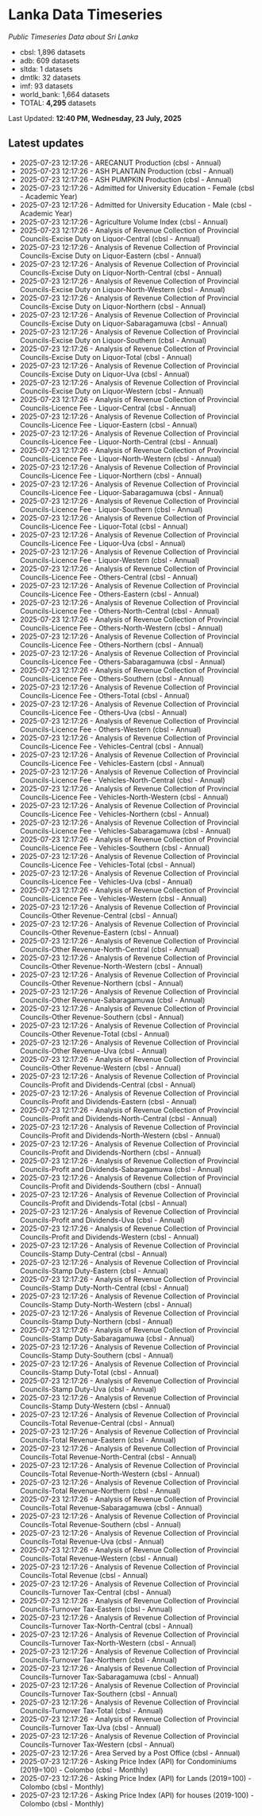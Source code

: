 # Lanka Data Timeseries
*Public Timeseries Data about Sri Lanka*

* cbsl: 1,896 datasets
* adb: 609 datasets
* sltda: 1 datasets
* dmtlk: 32 datasets
* imf: 93 datasets
* world_bank: 1,664 datasets
* TOTAL: **4,295** datasets

Last Updated: **12:40 PM, Wednesday, 23 July, 2025**

## Latest updates

* 2025-07-23 12:17:26 - ARECANUT Production (cbsl - Annual)
* 2025-07-23 12:17:26 - ASH PLANTAIN Production (cbsl - Annual)
* 2025-07-23 12:17:26 - ASH PUMPKIN Production (cbsl - Annual)
* 2025-07-23 12:17:26 - Admitted for University Education - Female (cbsl - Academic Year)
* 2025-07-23 12:17:26 - Admitted for University Education - Male (cbsl - Academic Year)
* 2025-07-23 12:17:26 - Agriculture Volume Index (cbsl - Annual)
* 2025-07-23 12:17:26 - Analysis of Revenue Collection of Provincial Councils-Excise Duty on Liquor-Central (cbsl - Annual)
* 2025-07-23 12:17:26 - Analysis of Revenue Collection of Provincial Councils-Excise Duty on Liquor-Eastern (cbsl - Annual)
* 2025-07-23 12:17:26 - Analysis of Revenue Collection of Provincial Councils-Excise Duty on Liquor-North-Central (cbsl - Annual)
* 2025-07-23 12:17:26 - Analysis of Revenue Collection of Provincial Councils-Excise Duty on Liquor-North-Western (cbsl - Annual)
* 2025-07-23 12:17:26 - Analysis of Revenue Collection of Provincial Councils-Excise Duty on Liquor-Northern (cbsl - Annual)
* 2025-07-23 12:17:26 - Analysis of Revenue Collection of Provincial Councils-Excise Duty on Liquor-Sabaragamuwa (cbsl - Annual)
* 2025-07-23 12:17:26 - Analysis of Revenue Collection of Provincial Councils-Excise Duty on Liquor-Southern (cbsl - Annual)
* 2025-07-23 12:17:26 - Analysis of Revenue Collection of Provincial Councils-Excise Duty on Liquor-Total (cbsl - Annual)
* 2025-07-23 12:17:26 - Analysis of Revenue Collection of Provincial Councils-Excise Duty on Liquor-Uva (cbsl - Annual)
* 2025-07-23 12:17:26 - Analysis of Revenue Collection of Provincial Councils-Excise Duty on Liquor-Western (cbsl - Annual)
* 2025-07-23 12:17:26 - Analysis of Revenue Collection of Provincial Councils-Licence Fee - Liquor-Central (cbsl - Annual)
* 2025-07-23 12:17:26 - Analysis of Revenue Collection of Provincial Councils-Licence Fee - Liquor-Eastern (cbsl - Annual)
* 2025-07-23 12:17:26 - Analysis of Revenue Collection of Provincial Councils-Licence Fee - Liquor-North-Central (cbsl - Annual)
* 2025-07-23 12:17:26 - Analysis of Revenue Collection of Provincial Councils-Licence Fee - Liquor-North-Western (cbsl - Annual)
* 2025-07-23 12:17:26 - Analysis of Revenue Collection of Provincial Councils-Licence Fee - Liquor-Northern (cbsl - Annual)
* 2025-07-23 12:17:26 - Analysis of Revenue Collection of Provincial Councils-Licence Fee - Liquor-Sabaragamuwa (cbsl - Annual)
* 2025-07-23 12:17:26 - Analysis of Revenue Collection of Provincial Councils-Licence Fee - Liquor-Southern (cbsl - Annual)
* 2025-07-23 12:17:26 - Analysis of Revenue Collection of Provincial Councils-Licence Fee - Liquor-Total (cbsl - Annual)
* 2025-07-23 12:17:26 - Analysis of Revenue Collection of Provincial Councils-Licence Fee - Liquor-Uva (cbsl - Annual)
* 2025-07-23 12:17:26 - Analysis of Revenue Collection of Provincial Councils-Licence Fee - Liquor-Western (cbsl - Annual)
* 2025-07-23 12:17:26 - Analysis of Revenue Collection of Provincial Councils-Licence Fee - Others-Central (cbsl - Annual)
* 2025-07-23 12:17:26 - Analysis of Revenue Collection of Provincial Councils-Licence Fee - Others-Eastern (cbsl - Annual)
* 2025-07-23 12:17:26 - Analysis of Revenue Collection of Provincial Councils-Licence Fee - Others-North-Central (cbsl - Annual)
* 2025-07-23 12:17:26 - Analysis of Revenue Collection of Provincial Councils-Licence Fee - Others-North-Western (cbsl - Annual)
* 2025-07-23 12:17:26 - Analysis of Revenue Collection of Provincial Councils-Licence Fee - Others-Northern (cbsl - Annual)
* 2025-07-23 12:17:26 - Analysis of Revenue Collection of Provincial Councils-Licence Fee - Others-Sabaragamuwa (cbsl - Annual)
* 2025-07-23 12:17:26 - Analysis of Revenue Collection of Provincial Councils-Licence Fee - Others-Southern (cbsl - Annual)
* 2025-07-23 12:17:26 - Analysis of Revenue Collection of Provincial Councils-Licence Fee - Others-Total (cbsl - Annual)
* 2025-07-23 12:17:26 - Analysis of Revenue Collection of Provincial Councils-Licence Fee - Others-Uva (cbsl - Annual)
* 2025-07-23 12:17:26 - Analysis of Revenue Collection of Provincial Councils-Licence Fee - Others-Western (cbsl - Annual)
* 2025-07-23 12:17:26 - Analysis of Revenue Collection of Provincial Councils-Licence Fee - Vehicles-Central (cbsl - Annual)
* 2025-07-23 12:17:26 - Analysis of Revenue Collection of Provincial Councils-Licence Fee - Vehicles-Eastern (cbsl - Annual)
* 2025-07-23 12:17:26 - Analysis of Revenue Collection of Provincial Councils-Licence Fee - Vehicles-North-Central (cbsl - Annual)
* 2025-07-23 12:17:26 - Analysis of Revenue Collection of Provincial Councils-Licence Fee - Vehicles-North-Western (cbsl - Annual)
* 2025-07-23 12:17:26 - Analysis of Revenue Collection of Provincial Councils-Licence Fee - Vehicles-Northern (cbsl - Annual)
* 2025-07-23 12:17:26 - Analysis of Revenue Collection of Provincial Councils-Licence Fee - Vehicles-Sabaragamuwa (cbsl - Annual)
* 2025-07-23 12:17:26 - Analysis of Revenue Collection of Provincial Councils-Licence Fee - Vehicles-Southern (cbsl - Annual)
* 2025-07-23 12:17:26 - Analysis of Revenue Collection of Provincial Councils-Licence Fee - Vehicles-Total (cbsl - Annual)
* 2025-07-23 12:17:26 - Analysis of Revenue Collection of Provincial Councils-Licence Fee - Vehicles-Uva (cbsl - Annual)
* 2025-07-23 12:17:26 - Analysis of Revenue Collection of Provincial Councils-Licence Fee - Vehicles-Western (cbsl - Annual)
* 2025-07-23 12:17:26 - Analysis of Revenue Collection of Provincial Councils-Other Revenue-Central (cbsl - Annual)
* 2025-07-23 12:17:26 - Analysis of Revenue Collection of Provincial Councils-Other Revenue-Eastern (cbsl - Annual)
* 2025-07-23 12:17:26 - Analysis of Revenue Collection of Provincial Councils-Other Revenue-North-Central (cbsl - Annual)
* 2025-07-23 12:17:26 - Analysis of Revenue Collection of Provincial Councils-Other Revenue-North-Western (cbsl - Annual)
* 2025-07-23 12:17:26 - Analysis of Revenue Collection of Provincial Councils-Other Revenue-Northern (cbsl - Annual)
* 2025-07-23 12:17:26 - Analysis of Revenue Collection of Provincial Councils-Other Revenue-Sabaragamuwa (cbsl - Annual)
* 2025-07-23 12:17:26 - Analysis of Revenue Collection of Provincial Councils-Other Revenue-Southern (cbsl - Annual)
* 2025-07-23 12:17:26 - Analysis of Revenue Collection of Provincial Councils-Other Revenue-Total (cbsl - Annual)
* 2025-07-23 12:17:26 - Analysis of Revenue Collection of Provincial Councils-Other Revenue-Uva (cbsl - Annual)
* 2025-07-23 12:17:26 - Analysis of Revenue Collection of Provincial Councils-Other Revenue-Western (cbsl - Annual)
* 2025-07-23 12:17:26 - Analysis of Revenue Collection of Provincial Councils-Profit and Dividends-Central (cbsl - Annual)
* 2025-07-23 12:17:26 - Analysis of Revenue Collection of Provincial Councils-Profit and Dividends-Eastern (cbsl - Annual)
* 2025-07-23 12:17:26 - Analysis of Revenue Collection of Provincial Councils-Profit and Dividends-North-Central (cbsl - Annual)
* 2025-07-23 12:17:26 - Analysis of Revenue Collection of Provincial Councils-Profit and Dividends-North-Western (cbsl - Annual)
* 2025-07-23 12:17:26 - Analysis of Revenue Collection of Provincial Councils-Profit and Dividends-Northern (cbsl - Annual)
* 2025-07-23 12:17:26 - Analysis of Revenue Collection of Provincial Councils-Profit and Dividends-Sabaragamuwa (cbsl - Annual)
* 2025-07-23 12:17:26 - Analysis of Revenue Collection of Provincial Councils-Profit and Dividends-Southern (cbsl - Annual)
* 2025-07-23 12:17:26 - Analysis of Revenue Collection of Provincial Councils-Profit and Dividends-Total (cbsl - Annual)
* 2025-07-23 12:17:26 - Analysis of Revenue Collection of Provincial Councils-Profit and Dividends-Uva (cbsl - Annual)
* 2025-07-23 12:17:26 - Analysis of Revenue Collection of Provincial Councils-Profit and Dividends-Western (cbsl - Annual)
* 2025-07-23 12:17:26 - Analysis of Revenue Collection of Provincial Councils-Stamp Duty-Central (cbsl - Annual)
* 2025-07-23 12:17:26 - Analysis of Revenue Collection of Provincial Councils-Stamp Duty-Eastern (cbsl - Annual)
* 2025-07-23 12:17:26 - Analysis of Revenue Collection of Provincial Councils-Stamp Duty-North-Central (cbsl - Annual)
* 2025-07-23 12:17:26 - Analysis of Revenue Collection of Provincial Councils-Stamp Duty-North-Western (cbsl - Annual)
* 2025-07-23 12:17:26 - Analysis of Revenue Collection of Provincial Councils-Stamp Duty-Northern (cbsl - Annual)
* 2025-07-23 12:17:26 - Analysis of Revenue Collection of Provincial Councils-Stamp Duty-Sabaragamuwa (cbsl - Annual)
* 2025-07-23 12:17:26 - Analysis of Revenue Collection of Provincial Councils-Stamp Duty-Southern (cbsl - Annual)
* 2025-07-23 12:17:26 - Analysis of Revenue Collection of Provincial Councils-Stamp Duty-Total (cbsl - Annual)
* 2025-07-23 12:17:26 - Analysis of Revenue Collection of Provincial Councils-Stamp Duty-Uva (cbsl - Annual)
* 2025-07-23 12:17:26 - Analysis of Revenue Collection of Provincial Councils-Stamp Duty-Western (cbsl - Annual)
* 2025-07-23 12:17:26 - Analysis of Revenue Collection of Provincial Councils-Total Revenue-Central (cbsl - Annual)
* 2025-07-23 12:17:26 - Analysis of Revenue Collection of Provincial Councils-Total Revenue-Eastern (cbsl - Annual)
* 2025-07-23 12:17:26 - Analysis of Revenue Collection of Provincial Councils-Total Revenue-North-Central (cbsl - Annual)
* 2025-07-23 12:17:26 - Analysis of Revenue Collection of Provincial Councils-Total Revenue-North-Western (cbsl - Annual)
* 2025-07-23 12:17:26 - Analysis of Revenue Collection of Provincial Councils-Total Revenue-Northern (cbsl - Annual)
* 2025-07-23 12:17:26 - Analysis of Revenue Collection of Provincial Councils-Total Revenue-Sabaragamuwa (cbsl - Annual)
* 2025-07-23 12:17:26 - Analysis of Revenue Collection of Provincial Councils-Total Revenue-Southern (cbsl - Annual)
* 2025-07-23 12:17:26 - Analysis of Revenue Collection of Provincial Councils-Total Revenue-Uva (cbsl - Annual)
* 2025-07-23 12:17:26 - Analysis of Revenue Collection of Provincial Councils-Total Revenue-Western (cbsl - Annual)
* 2025-07-23 12:17:26 - Analysis of Revenue Collection of Provincial Councils-Total Revenue (cbsl - Annual)
* 2025-07-23 12:17:26 - Analysis of Revenue Collection of Provincial Councils-Turnover Tax-Central (cbsl - Annual)
* 2025-07-23 12:17:26 - Analysis of Revenue Collection of Provincial Councils-Turnover Tax-Eastern (cbsl - Annual)
* 2025-07-23 12:17:26 - Analysis of Revenue Collection of Provincial Councils-Turnover Tax-North-Central (cbsl - Annual)
* 2025-07-23 12:17:26 - Analysis of Revenue Collection of Provincial Councils-Turnover Tax-North-Western (cbsl - Annual)
* 2025-07-23 12:17:26 - Analysis of Revenue Collection of Provincial Councils-Turnover Tax-Northern (cbsl - Annual)
* 2025-07-23 12:17:26 - Analysis of Revenue Collection of Provincial Councils-Turnover Tax-Sabaragamuwa (cbsl - Annual)
* 2025-07-23 12:17:26 - Analysis of Revenue Collection of Provincial Councils-Turnover Tax-Southern (cbsl - Annual)
* 2025-07-23 12:17:26 - Analysis of Revenue Collection of Provincial Councils-Turnover Tax-Total (cbsl - Annual)
* 2025-07-23 12:17:26 - Analysis of Revenue Collection of Provincial Councils-Turnover Tax-Uva (cbsl - Annual)
* 2025-07-23 12:17:26 - Analysis of Revenue Collection of Provincial Councils-Turnover Tax-Western (cbsl - Annual)
* 2025-07-23 12:17:26 - Area Served by a Post Office (cbsl - Annual)
* 2025-07-23 12:17:26 - Asking Price Index (API) for Condominiums (2019=100) - Colombo (cbsl - Monthly)
* 2025-07-23 12:17:26 - Asking Price Index (API) for Lands (2019=100) - Colombo (cbsl - Monthly)
* 2025-07-23 12:17:26 - Asking Price Index (API) for houses (2019-100) - Colombo (cbsl - Monthly)